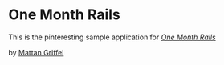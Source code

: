 # One Month Rails

This is the pinteresting sample application for
[*One Month Rails*](htttp://onemonthrails.com)

by [Mattan Griffel](http://mattangriffel.com)